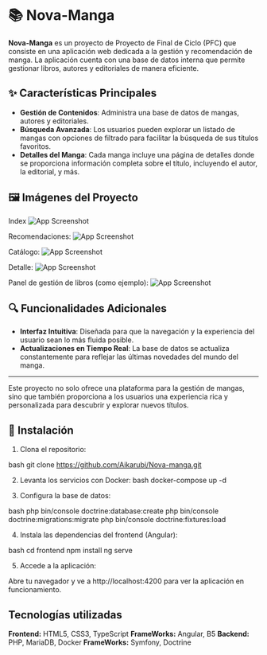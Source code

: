 # **📚 Nova-Manga**

**Nova-Manga** es un proyecto de Proyecto de Final de Ciclo (PFC) que consiste en una aplicación web dedicada a la gestión y recomendación de manga. La aplicación cuenta con una base de datos interna que permite gestionar libros, autores y editoriales de manera eficiente. 

## **✨ Características Principales**

- **Gestión de Contenidos**: Administra una base de datos de mangas, autores y editoriales.
- **Búsqueda Avanzada**: Los usuarios pueden explorar un listado de mangas con opciones de filtrado para facilitar la búsqueda de sus títulos favoritos.
- **Detalles del Manga**: Cada manga incluye una página de detalles donde se proporciona información completa sobre el título, incluyendo el autor, la editorial, y más.

## **🖼️ Imágenes del Proyecto**
Index
![App Screenshot](/JS%20PROYECTOS/DOM/input-color-rgb/imagenes/DOM4.png)

Recomendaciones:
![App Screenshot](/JS%20PROYECTOS/DOM/input-color-rgb/imagenes/DOM4.png)

Catálogo:
![App Screenshot](/JS%20PROYECTOS/DOM/input-color-rgb/imagenes/DOM4.png)

Detalle:
![App Screenshot](/JS%20PROYECTOS/DOM/input-color-rgb/imagenes/DOM4.png)

Panel de gestión de libros (como ejemplo):
![App Screenshot](/JS%20PROYECTOS/DOM/input-color-rgb/imagenes/DOM4.png)

## **🔍 Funcionalidades Adicionales**

- **Interfaz Intuitiva**: Diseñada para que la navegación y la experiencia del usuario sean lo más fluida posible.
- **Actualizaciones en Tiempo Real**: La base de datos se actualiza constantemente para reflejar las últimas novedades del mundo del manga.

---

Este proyecto no solo ofrece una plataforma para la gestión de mangas, sino que también proporciona a los usuarios una experiencia rica y personalizada para descubrir y explorar nuevos títulos.


## **🚀 Instalación**

1. Clona el repositorio:
   
bash
   git clone https://github.com/Aikarubi/Nova-manga.git

2. Levanta los servicios con Docker:
bash
   docker-compose up -d

3. Configura la base de datos:

bash
   php bin/console doctrine:database:create
   php bin/console doctrine:migrations:migrate
   php bin/console doctrine:fixtures:load

4. Instala las dependencias del frontend (Angular):

bash
   cd frontend
   npm install
   ng serve

5. Accede a la aplicación:

Abre tu navegador y ve a http://localhost:4200 para ver la aplicación en funcionamiento.

   


## **Tecnologías utilizadas**

**Frontend:** HTML5, CSS3, TypeScript
**FrameWorks:** Angular, B5
**Backend:** PHP, MariaDB, Docker
**FrameWorks:** Symfony, Doctrine
